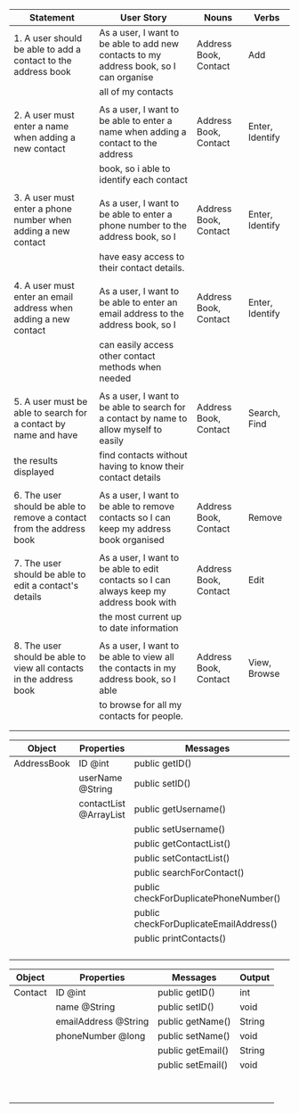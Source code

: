 | Statement                                                            | User Story                                                                              | Nouns                 | Verbs           |
|----------------------------------------------------------------------|-----------------------------------------------------------------------------------------|-----------------------|-----------------|
| 1. A user should be able to add a contact to the address book        | As a user, I want to be able to add new contacts to my address book, so I can organise  | Address Book, Contact | Add             |
|                                                                      | all of my contacts                                                                      |                       |                 |
|                                                                      |                                                                                         |                       |                 |
| 2. A user must enter a name when adding a new contact                | As a user, I want to be able to enter a name when adding a contact to the address       | Address Book, Contact | Enter, Identify |
|                                                                      | book, so i able to identify each contact                                                |                       |                 |
|                                                                      |                                                                                         |                       |                 |
| 3. A user must enter a phone number when adding a new contact        | As a user, I want to be able to enter a phone number to the address book, so I          | Address Book, Contact | Enter, Identify |
|                                                                      | have easy access to their contact details.                                              |                       |                 |
|                                                                      |                                                                                         |                       |                 |
| 4. A user must enter an email address when adding a new contact      | As a user, I want to be able to enter an email address to the address book, so I        | Address Book, Contact | Enter, Identify |
|                                                                      | can easily access other contact methods when needed                                     |                       |                 |
|                                                                      |                                                                                         |                       |                 |
| 5. A user must be able to search for a contact by name and have      | As a user, I want to be able to search for a contact by name to allow myself to easily  | Address Book, Contact | Search, Find    |
| the results displayed                                                | find contacts without having to know their contact details                              |                       |                 |
|                                                                      |                                                                                         |                       |                 |
| 6. The user should be able to remove a contact from the address book | As a user, I want to be able to remove contacts so I can keep my address book organised | Address Book, Contact | Remove          |
|                                                                      |                                                                                         |                       |                 |
| 7. The user should be able to edit a contact's details               | As a user, I want to be able to edit contacts so I can always keep my address book with | Address Book, Contact | Edit            |
|                                                                      | the most current up to date information                                                 |                       |                 |
|                                                                      |                                                                                         |                       |                 |
| 8. The user should be able to view all contacts in the address book  | As a user, I want to be able to view all the contacts in my address book, so I able     | Address Book, Contact | View, Browse    |
|                                                                      | to browse for all my contacts for people.                                               |                       |                 |
|                                                                      |                                                                                         |                       |                 |
|                                                                      |                                                                                         |                       |                 |

| Object      | Properties             | Messages                               | Output    |
|-------------|------------------------|----------------------------------------|-----------|
| AddressBook | ID @int                | public getID()                         | int       |
|             | userName @String       | public setID()                         | void      |
|             | contactList @ArrayList | public getUsername()                   | String    |
|             |                        | public setUsername()                   | void      |
|             |                        | public getContactList()                | ArrayList |
|             |                        | public setContactList()                | void      |
|             |                        | public searchForContact()              | List      |
|             |                        | public checkForDuplicatePhoneNumber()  | boolean   |
|             |                        | public checkForDuplicateEmailAddress() | boolean   |
|             |                        | public printContacts()                 | List      |
|             |                        |                                        |           |
|             |                        |                                        |           |
|             |                        |                                        |           |
|             |                        |                                        |           |

| Object  | Properties           | Messages          | Output |
|---------|----------------------|-------------------|--------|
| Contact | ID @int              | public getID()    | int    |
|         | name @String         | public setID()    | void   |
|         | emailAddress @String | public getName()  | String |  
|         | phoneNumber @long    | public setName()  | void   |
|         |                      | public getEmail() | String |
|         |                      | public setEmail() | void   |
|         |                      |                   |        |
|         |                      |                   |        |
|         |                      |                   |        |
|         |                      |                   |        |
|         |                      |                   |        |
|         |                      |                   |        |
|         |                      |                   |        |
|         |                      |                   |        |
|         |                      |                   |        |
